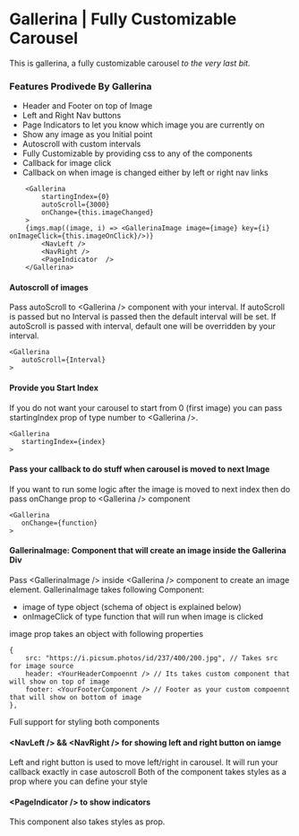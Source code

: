 # Gallerina | Fully Customizable Carousel
This is gallerina, a fully customizable carousel *to the very last bit.*

### Features Prodivede By Gallerina
* Header and Footer on top of Image
* Left and Right Nav buttons
* Page Indicators to let you know which image you are currently on
* Show any image as you Initial point
* Autoscroll with custom intervals
* Fully Customizable by providing css to any of the components
* Callback for image click
* Callback on when image is changed either by left or right nav links

```
    <Gallerina
        startingIndex={0}
        autoScroll={3000}
        onChange={this.imageChanged}
    >
    {imgs.map((image, i) => <GallerinaImage image={image} key={i} onImageClick={this.imageOnClick}/>)}
        <NavLeft />
        <NavRight />
        <PageIndicator  />
    </Gallerina>
```

#### Autoscroll of images
Pass autoScroll to \<Gallerina /> component with your interval. If autoScroll is passed but no Interval is passed then the default interval will be set.
If autoScroll is passed with interval, default one will be overridden by your interval.

```
<Gallerina
   autoScroll={Interval}
>
```

#### Provide you Start Index
If you do not want your carousel to start from 0 (first image) you can pass startingIndex prop of type number to \<Gallerina />.

```
<Gallerina
   startingIndex={index}
>
```

#### Pass your callback to do stuff when carousel is moved to next Image
If you want to run some logic after the image is moved to next index then do pass onChange prop to \<Gallerina /> component

```
<Gallerina
   onChange={function}
>
```

#### GallerinaImage: Component that will create an image inside the Gallerina Div
Pass \<GallerinaImage /> inside \<Gallerina /> component to create an image element.
GallerinaImage takes following Component:
* image of type object (schema of object is explained below)
* onImageClick of type function that will run when image is clicked

image prop takes an object with following properties

```
{
    src: "https://i.picsum.photos/id/237/400/200.jpg", // Takes src for image source
    header: <YourHeaderCompoennt /> // Its takes custom component that will show on top of image
    footer: <YourFooterComponent /> // Footer as your custom compoennt that will show on bottom of image
},
```
Full support for styling both components


#### \<NavLeft /> && \<NavRight /> for showing left and right button on iamge
Left and right button is used to move left/right in carousel. It will run your callback exactly in case autoscroll
Both of the component takes styles as a prop where you can define your style

#### \<PageIndicator /> to show indicators
This component also takes styles as prop.